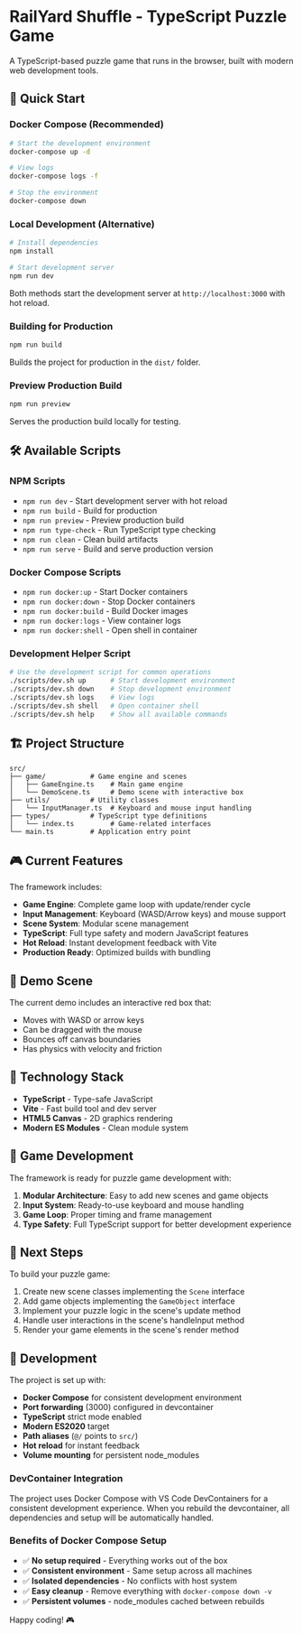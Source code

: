 # RailYard Shuffle - TypeScript Puzzle Game

A TypeScript-based puzzle game that runs in the browser, built with modern web development tools.

## 🚀 Quick Start

### Docker Compose (Recommended)
```bash
# Start the development environment
docker-compose up -d

# View logs
docker-compose logs -f

# Stop the environment
docker-compose down
```

### Local Development (Alternative)
```bash
# Install dependencies
npm install

# Start development server
npm run dev
```

Both methods start the development server at `http://localhost:3000` with hot reload.

### Building for Production
```bash
npm run build
```
Builds the project for production in the `dist/` folder.

### Preview Production Build
```bash
npm run preview
```
Serves the production build locally for testing.

## 🛠️ Available Scripts

### NPM Scripts
- `npm run dev` - Start development server with hot reload
- `npm run build` - Build for production
- `npm run preview` - Preview production build
- `npm run type-check` - Run TypeScript type checking
- `npm run clean` - Clean build artifacts
- `npm run serve` - Build and serve production version

### Docker Compose Scripts
- `npm run docker:up` - Start Docker containers
- `npm run docker:down` - Stop Docker containers
- `npm run docker:build` - Build Docker images
- `npm run docker:logs` - View container logs
- `npm run docker:shell` - Open shell in container

### Development Helper Script
```bash
# Use the development script for common operations
./scripts/dev.sh up      # Start development environment
./scripts/dev.sh down    # Stop development environment
./scripts/dev.sh logs    # View logs
./scripts/dev.sh shell   # Open container shell
./scripts/dev.sh help    # Show all available commands
```

## 🏗️ Project Structure

```
src/
├── game/           # Game engine and scenes
│   ├── GameEngine.ts    # Main game engine
│   └── DemoScene.ts     # Demo scene with interactive box
├── utils/          # Utility classes
│   └── InputManager.ts  # Keyboard and mouse input handling
├── types/          # TypeScript type definitions
│   └── index.ts         # Game-related interfaces
└── main.ts         # Application entry point
```

## 🎮 Current Features

The framework includes:

- **Game Engine**: Complete game loop with update/render cycle
- **Input Management**: Keyboard (WASD/Arrow keys) and mouse support
- **Scene System**: Modular scene management
- **TypeScript**: Full type safety and modern JavaScript features
- **Hot Reload**: Instant development feedback with Vite
- **Production Ready**: Optimized builds with bundling

## 🎯 Demo Scene

The current demo includes an interactive red box that:
- Moves with WASD or arrow keys
- Can be dragged with the mouse
- Bounces off canvas boundaries
- Has physics with velocity and friction

## 🔧 Technology Stack

- **TypeScript** - Type-safe JavaScript
- **Vite** - Fast build tool and dev server
- **HTML5 Canvas** - 2D graphics rendering
- **Modern ES Modules** - Clean module system

## 🎨 Game Development

The framework is ready for puzzle game development with:

1. **Modular Architecture**: Easy to add new scenes and game objects
2. **Input System**: Ready-to-use keyboard and mouse handling
3. **Game Loop**: Proper timing and frame management
4. **Type Safety**: Full TypeScript support for better development experience

## 📝 Next Steps

To build your puzzle game:

1. Create new scene classes implementing the `Scene` interface
2. Add game objects implementing the `GameObject` interface
3. Implement your puzzle logic in the scene's update method
4. Handle user interactions in the scene's handleInput method
5. Render your game elements in the scene's render method

## 🐛 Development

The project is set up with:
- **Docker Compose** for consistent development environment
- **Port forwarding** (3000) configured in devcontainer
- **TypeScript** strict mode enabled
- **Modern ES2020** target
- **Path aliases** (`@/` points to `src/`)
- **Hot reload** for instant feedback
- **Volume mounting** for persistent node_modules

### DevContainer Integration
The project uses Docker Compose with VS Code DevContainers for a consistent development experience. When you rebuild the devcontainer, all dependencies and setup will be automatically handled.

### Benefits of Docker Compose Setup
- ✅ **No setup required** - Everything works out of the box
- ✅ **Consistent environment** - Same setup across all machines
- ✅ **Isolated dependencies** - No conflicts with host system
- ✅ **Easy cleanup** - Remove everything with `docker-compose down -v`
- ✅ **Persistent volumes** - node_modules cached between rebuilds

Happy coding! 🎮

